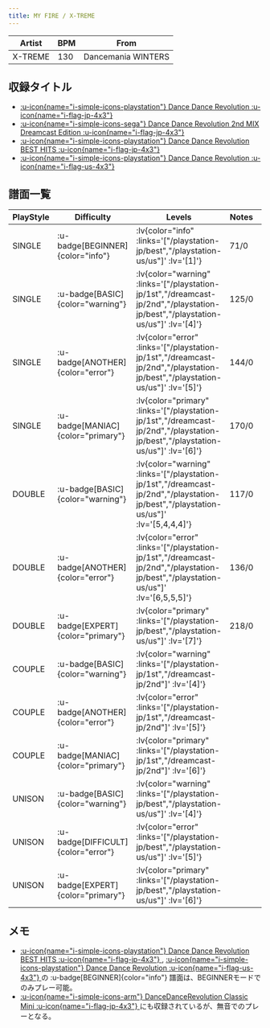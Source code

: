 ```yaml
---
title: MY FIRE / X-TREME
---
```


|Artist|BPM|From|
|------|---|----|
|X-TREME|130|Dancemania WINTERS|

## 収録タイトル

- [ :u-icon{name="i-simple-icons-playstation"} Dance Dance Revolution :u-icon{name="i-flag-jp-4x3"} ](/playstation-jp/1st)
- [ :u-icon{name="i-simple-icons-sega"} Dance Dance Revolution 2nd MIX Dreamcast Edition :u-icon{name="i-flag-jp-4x3"} ](/dreamcast-jp/2nd)
- [ :u-icon{name="i-simple-icons-playstation"} Dance Dance Revolution BEST HITS :u-icon{name="i-flag-jp-4x3"} ](/playstation-jp/best)
- [ :u-icon{name="i-simple-icons-playstation"} Dance Dance Revolution :u-icon{name="i-flag-us-4x3"} ](/playstation-us/us)

## 譜面一覧

|PlayStyle|Difficulty|Levels|Notes|Movie|
|---------|----------|------|-----|-----|
|SINGLE| :u-badge[BEGINNER]{color="info"} | :lv{color="info" :links='["/playstation-jp/best","/playstation-us/us"]' :lv='[1]'} |71/0||
|SINGLE| :u-badge[BASIC]{color="warning"} | :lv{color="warning" :links='["/playstation-jp/1st","/dreamcast-jp/2nd","/playstation-jp/best","/playstation-us/us"]' :lv='[4]'} |125/0||
|SINGLE| :u-badge[ANOTHER]{color="error"} | :lv{color="error" :links='["/playstation-jp/1st","/dreamcast-jp/2nd","/playstation-jp/best","/playstation-us/us"]' :lv='[5]'} |144/0||
|SINGLE| :u-badge[MANIAC]{color="primary"} | :lv{color="primary" :links='["/playstation-jp/1st","/dreamcast-jp/2nd","/playstation-jp/best","/playstation-us/us"]' :lv='[6]'} |170/0||
|DOUBLE| :u-badge[BASIC]{color="warning"} | :lv{color="warning" :links='["/playstation-jp/1st","/dreamcast-jp/2nd","/playstation-jp/best","/playstation-us/us"]' :lv='[5,4,4,4]'} |117/0||
|DOUBLE| :u-badge[ANOTHER]{color="error"} | :lv{color="error" :links='["/playstation-jp/1st","/dreamcast-jp/2nd","/playstation-jp/best","/playstation-us/us"]' :lv='[6,5,5,5]'} |136/0||
|DOUBLE| :u-badge[EXPERT]{color="primary"} | :lv{color="primary" :links='["/playstation-jp/best","/playstation-us/us"]' :lv='[7]'} |218/0||
|COUPLE| :u-badge[BASIC]{color="warning"} | :lv{color="warning" :links='["/playstation-jp/1st","/dreamcast-jp/2nd"]' :lv='[4]'} |||
|COUPLE| :u-badge[ANOTHER]{color="error"} | :lv{color="error" :links='["/playstation-jp/1st","/dreamcast-jp/2nd"]' :lv='[5]'} |||
|COUPLE| :u-badge[MANIAC]{color="primary"} | :lv{color="primary" :links='["/playstation-jp/1st","/dreamcast-jp/2nd"]' :lv='[6]'} |||
|UNISON| :u-badge[BASIC]{color="warning"} | :lv{color="warning" :links='["/playstation-jp/best","/playstation-us/us"]' :lv='[4]'} |||
|UNISON| :u-badge[DIFFICULT]{color="error"} | :lv{color="error" :links='["/playstation-jp/best","/playstation-us/us"]' :lv='[5]'} |||
|UNISON| :u-badge[EXPERT]{color="primary"} | :lv{color="primary" :links='["/playstation-jp/best","/playstation-us/us"]' :lv='[6]'} |||

## メモ

- [ :u-icon{name="i-simple-icons-playstation"} Dance Dance Revolution BEST HITS :u-icon{name="i-flag-jp-4x3"} ](/playstation-jp/best), [ :u-icon{name="i-simple-icons-playstation"} Dance Dance Revolution :u-icon{name="i-flag-us-4x3"} ](/playstation-us/us)の :u-badge[BEGINNER]{color="info"} 譜面は、BEGINNERモードでのみプレー可能。
- [ :u-icon{name="i-simple-icons-arm"} DanceDanceRevolution Classic Mini :u-icon{name="i-flag-jp-4x3"} ](/other/classic-mini)にも収録されているが、無音でのプレーとなる。

